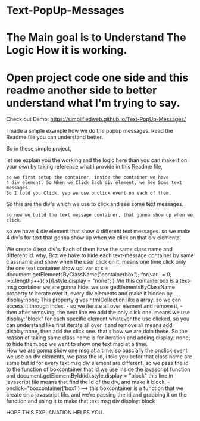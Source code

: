 # Text-PopUp-Messages
# The Main goal is to Understand The Logic How it is working.
# Open project code one side and this readme another side to better understand what I'm trying to say.
Check out Demo: https://simplifiedweb.github.io/Text-PopUp-Messages/

I made a simple example how we do the popup messages. Read the Readme file you can understand better.

So in these simple project,

let me explain you the working and the logic here than you can make it on your own by taking reference what i provide in this Readme file,

	so we first setup the container, inside the container we have
	4 div element. So When we Click Each div element, we See Some text messages.
	So I told you Click, yep we use onclick event on each of them.

So this are the div's which we use to click and see some text messages.

	so now we build the text message container, that gonna show up when we click.
	

so we have 4 div element that show 4 different text messages. 
so we make 4 div's for text that gonna show up when we click on that div elements.


We create 4 text div's. Each of them have the same class name and different id.
why,
Bcz we have to hide each text-message container by same classname and show when the user click on it, means one time click only the one text container show up.
var x;
   x = document.getElementsByClassName("containerbox");
    for(var i = 0; i<x.length;i++){
        x[i].style.display = "none";
    }
    //in this containerbox is a text-msg container we are gonna hide.
we use getElementsByClassName property to iterate over it, every div elements and make it hidden by display:none;
This property gives htmlCollection like a array. so we can access it through index.
	- so we iterate all over element and remove it,
	- then after removing, the next line we add the only click one. means we use display:"block" for each specific element whatever the use clicked.
	so you can understand like first iterate all over it and remove all means add display:none, 
then add the click one.
that's how we are doin these.
	So the reason of taking same class name is for iteration and adding display: none; to hide them.bcz
we want to show one text msg at a time.  
How we are gonna show one msg at a time, so bascially the onclick event we use on div elements, we pass the id, i told
you befor that class name are same but id for every text msg div element are different.
so we pass the id to the function of boxcontainer that id we use inside the javascript function and 
document.getElementById(id).style.display = "block" this line in javascript file means that find the id of the div,
and make it block.
	-onclick="boxcontainer('box1') --> this boxcontainer is a function that we create on a javascript file. and
					we're passing the id and grabbing it on the function and using it to make
				that text msg div display: block
	
  
  HOPE THIS EXPLANATION HELPS YOU.
